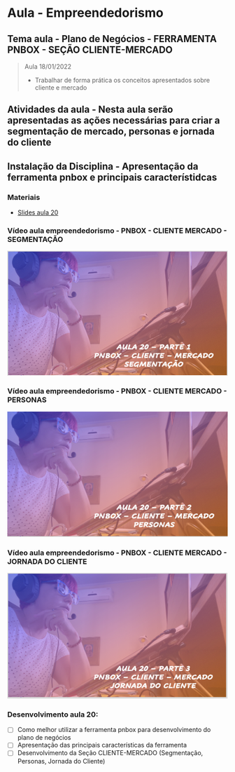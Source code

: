 # Aula - Empreendedorismo
## Tema aula - Plano de Negócios - FERRAMENTA PNBOX - SEÇÃO CLIENTE-MERCADO
> Aula 18/01/2022
> 
> * Trabalhar de forma prática os conceitos apresentados sobre cliente e mercado

## Atividades da aula - Nesta aula serão apresentadas as ações necessárias para criar a segmentação de mercado, personas e jornada do cliente

## Instalação da Disciplina - Apresentação da ferramenta pnbox e principais característidcas

### Materiais

- [Slides aula 20](aula_19_pnbox_cliente_mercado.pdf)

### Vídeo aula empreendedorismo -  PNBOX - CLIENTE MERCADO - SEGMENTAÇÃO

[![Aula - PNBOX](capa_aula20_parte1.png)](https://youtu.be/pZBI7k7T4Eg)

### Vídeo aula empreendedorismo -  PNBOX - CLIENTE MERCADO - PERSONAS

[![Aula - PNBOX](capa_aula20_parte2.png)](https://youtu.be/CJoYg9NJH5g)

### Vídeo aula empreendedorismo -  PNBOX - CLIENTE MERCADO - JORNADA DO CLIENTE
[![Aula - PNBOX](capa_aula20_parte3.png)](https://youtu.be/rX6NguklIN8)

### Desenvolvimento aula 20: 

- [ ] Como melhor utilizar a ferramenta pnbox para desenvolvimento do plano de negócios
- [ ] Apresentação das principais características da ferramenta
- [ ] Desenvolvimento da Seção CLIENTE-MERCADO (Segmentação, Personas, Jornada do Cliente)
